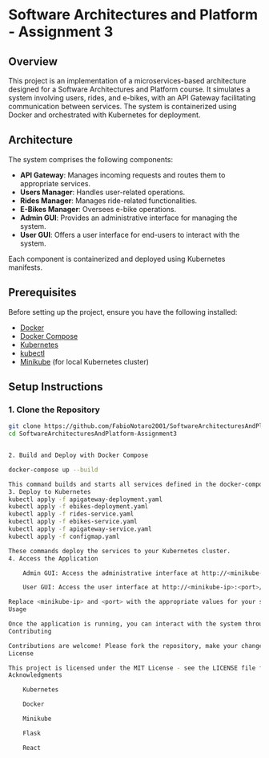 # Software Architectures and Platform - Assignment 3

## Overview

This project is an implementation of a microservices-based architecture designed for a Software Architectures and Platform course. It simulates a system involving users, rides, and e-bikes, with an API Gateway facilitating communication between services. The system is containerized using Docker and orchestrated with Kubernetes for deployment.

## Architecture

The system comprises the following components:

- **API Gateway**: Manages incoming requests and routes them to appropriate services.
- **Users Manager**: Handles user-related operations.
- **Rides Manager**: Manages ride-related functionalities.
- **E-Bikes Manager**: Oversees e-bike operations.
- **Admin GUI**: Provides an administrative interface for managing the system.
- **User GUI**: Offers a user interface for end-users to interact with the system.

Each component is containerized and deployed using Kubernetes manifests.

## Prerequisites

Before setting up the project, ensure you have the following installed:

- [Docker](https://www.docker.com/get-started)
- [Docker Compose](https://docs.docker.com/compose/install/)
- [Kubernetes](https://kubernetes.io/docs/setup/)
- [kubectl](https://kubernetes.io/docs/tasks/tools/install-kubectl/)
- [Minikube](https://minikube.sigs.k8s.io/docs/) (for local Kubernetes cluster)

## Setup Instructions

### 1. Clone the Repository

```bash
git clone https://github.com/FabioNotaro2001/SoftwareArchitecturesAndPlatform-Assignment3.git
cd SoftwareArchitecturesAndPlatform-Assignment3


2. Build and Deploy with Docker Compose

docker-compose up --build

This command builds and starts all services defined in the docker-compose.yml file.
3. Deploy to Kubernetes
kubectl apply -f apigateway-deployment.yaml
kubectl apply -f ebikes-deployment.yaml
kubectl apply -f rides-service.yaml
kubectl apply -f ebikes-service.yaml
kubectl apply -f apigateway-service.yaml
kubectl apply -f configmap.yaml

These commands deploy the services to your Kubernetes cluster.
4. Access the Application

    Admin GUI: Access the administrative interface at http://<minikube-ip>:<port>/admin.

    User GUI: Access the user interface at http://<minikube-ip>:<port>/user.

Replace <minikube-ip> and <port> with the appropriate values for your setup.
Usage

Once the application is running, you can interact with the system through the provided GUIs. The Admin GUI allows for managing users, rides, and e-bikes, while the User GUI enables end-users to view and book rides.
Contributing

Contributions are welcome! Please fork the repository, make your changes, and submit a pull request.
License

This project is licensed under the MIT License - see the LICENSE file for details.
Acknowledgments

    Kubernetes

    Docker

    Minikube

    Flask

    React
